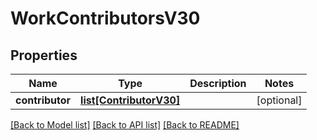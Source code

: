 # WorkContributorsV30

## Properties
Name | Type | Description | Notes
------------ | ------------- | ------------- | -------------
**contributor** | [**list[ContributorV30]**](ContributorV30.md) |  | [optional] 

[[Back to Model list]](../README.md#documentation-for-models) [[Back to API list]](../README.md#documentation-for-api-endpoints) [[Back to README]](../README.md)

